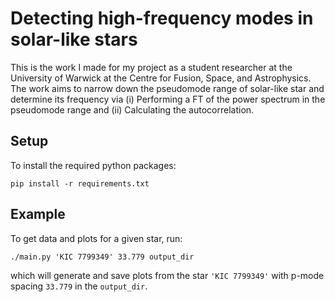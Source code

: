 
# Detecting high-frequency modes in solar-like stars

This is the work I made for my project as a student researcher at the
University of Warwick at the Centre for Fusion, Space, and Astrophysics. The
work aims to narrow down the pseudomode range of solar-like star and determine
its frequency via (i) Performing a FT of the power spectrum in the pseudomode
range and (ii) Calculating the autocorrelation.

## Setup

To install the required python packages:
```
pip install -r requirements.txt
```

## Example 

To get data and plots for a given star, run: 
```
./main.py 'KIC 7799349' 33.779 output_dir
```
which will generate and save plots from the star `'KIC 7799349'` with p-mode
spacing `33.779` in the `output_dir`.

